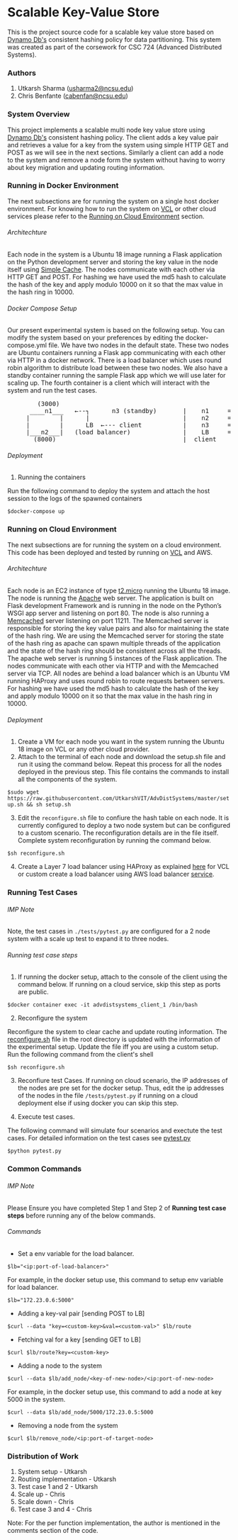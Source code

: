 # Scalable Key-Value Store
This is the project source code for a scalable key value store based on [Dynamo Db's](https://www.allthingsdistributed.com/files/amazon-dynamo-sosp2007.pdf) consistent hashing policy for data partitioning. This system was created as part of the corsework for  CSC 724 (Advanced Distributed Systems). 

### Authors
1. Utkarsh Sharma (usharma2@ncsu.edu)
2. Chris Benfante (cabenfan@ncsu.edu)

### System Overview
This project implements a scalable multi node key value store using [Dynamo Db's](https://www.allthingsdistributed.com/files/amazon-dynamo-sosp2007.pdf) consistent hashing policy. The client adds a key value pair and retrieves a value for a key from the system using simple HTTP GET and POST as we will see in the next sections. Similarly a client can add a node to the system and remove a node form the system without having to worry about key migration and updating routing information.

### Running in Docker Environment
The next subsections are for running the system on a single host docker environment. For knowing how to run the system on [VCL](https://vcl.ncsu.edu/) or other cloud services please refer to the [Running on Cloud Environment](https://github.com/UtkarshVIT/AdvDistSystems#running-on-cloud-environment) section.

###### Architechture
Each node in the system is a Ubuntu 18 image running a Flask application on the Python development server and storing the key value in the node itself using [Simple Cache](https://werkzeug.palletsprojects.com/en/0.16.x/contrib/cache/). The nodes communicate with each other via HTTP GET and POST. For hashing we have used the md5 hash to calculate the hash of the key and apply modulo 10000 on it so that the max value in the hash ring in 10000.

###### Docker Compose Setup
Our present experimental system is based on the following setup. You can modify the system based on your preferences by editing the docker-compose.yml file. We have two nodes in the default state. These two nodes are Ubuntu containers running a Flask app communicating with each other via HTTP in a docker network. There is a load balancer which uses round robin algorithm to distribute load between these two nodes. We also have a standby container running the sample Flask app which we will use later for scaling up. The fourth container is a client which will interact with the system and run the test cases.
<pre>
        (3000)                               
      ____n1___   ←--┐      n3 (standby)       |    n1     = 172.23.0.3
     |        |      |                         |    n2     = 172.23.0.4
     |        |      LB  ←--- client           |    n3     =  172.23.0.5
     |___n2___|   (load balancer)              |    LB     = 172.23.0.6
       (8000)                                  |  client    = 172.23.0.7 
</pre>

###### Deployment
1. Running the containers

Run the following command to deploy the system and attach the host session to the logs of the spawned containers

```$docker-compose up```


### Running on Cloud Environment
The next subsections are for running the system on a cloud environment. This code has been deployed and tested by running on [VCL](https://vcl.ncsu.edu/) and AWS.

###### Architechture
Each node is an EC2 instance of type [t2.micro](https://aws.amazon.com/ec2/instance-types/t2/) running the Ubuntu 18 image. The node is running the [Apache](https://httpd.apache.org/) web server. The application is built on Flask development Framework and is running in the node on the Python’s WSGI app server and listening on port 80. The node is also running a [Memcached](https://memcached.org/) server listening on port 11211. The Memcached server is responsible for storing the key value pairs and also for maintaining the state of the hash ring. We are using the Memcached server for storing the state of the hash ring as apache can spawn multiple threads of the application and the state of the hash ring should be consistent across all the threads. The apache web server is running 5 instances of the Flask application. The nodes communicate with each other via HTTP and with the Memcached server via TCP. All nodes are behind a load balancer which is an Ubuntu VM running HAProxy and uses round robin to route requests between servers. For hashing we have used the md5 hash to calculate the hash of the key and apply modulo 10000 on it so that the max value in the hash ring in 10000.

###### Deployment
1. Create a VM for each node you want in the system running the Ubuntu 18 image on VCL or any other cloud provider.
2. Attach to the terminal of each node and download the setup.sh file and run it using the command below. Repeat this process for all the nodes deployed in the previous step. This file contains the commands to install all the components of the system. 

```$sudo wget https://raw.githubusercontent.com/UtkarshVIT/AdvDistSystems/master/setup.sh && sh setup.sh```

3. Edit the `reconfigure.sh` file to confiure the hash table on each node. It is currently configured to deploy a two node system but can be configured to a custom scenario. The reconfiguration details are in the file itself. Complete system reconfiguration by running the command below.

```$sh reconfigure.sh```

4. Create a Layer 7 load balancer using HAProxy as explained [here](https://upcloud.com/community/tutorials/haproxy-load-balancer-ubuntu/) for VCL or custom create a load balancer using AWS load balancer [service](https://aws.amazon.com/elasticloadbalancing/). 

### Running Test Cases

###### IMP Note
Note, the test cases in `./tests/pytest.py` are configured for a 2 node system with a scale up test to expand it to three nodes. 

###### Running test case steps

1. If running the docker setup, attach to the console of the client using the command below. If running on a cloud service, skip this step as ports are public.

```$docker container exec -it advdistsystems_client_1 /bin/bash``` 
 
2. Reconfigure the system

Reconfigure the system to clear cache and update routing information. The [reconfigure.sh](https://github.com/UtkarshVIT/AdvDistSystems/blob/master/tests/reconfigure.sh) file in the root directory is updated with the information of the experimental setup. Update the file iff you are using a custom setup. Run the following command from the client's shell

```$sh reconfigure.sh```

3. Reconfiure test Cases.
If running on cloud scenario, the IP addresses of the nodes are pre set for the docker setup. Thus, edit the ip addresses of the nodes in the file `/tests/pytest.py` if running on a cloud deployment else if using docker you can skip this step.

4. Execute test cases.

The following command will simulate four scenarios and exectute the test cases. For detailed information on the test cases see [pytest.py](https://github.com/UtkarshVIT/AdvDistSystems/blob/master/tests/pytest.py)

```$python pytest.py```

### Common Commands
###### IMP Note
Please Ensure you have completed Step 1 and Step 2 of **Running test case steps** before running any of the below commands.

###### Commands
* Set a env variable for the load balancer. 

```$lb="<ip:port-of-load-balancer>"```

For example, in the docker setup use, this command to setup env variable for load balancer.

```$lb="172.23.0.6:5000"```

* Adding a key-val pair [sending POST to LB]

```$curl --data "key=<custom-key>&val=<custom-val>" $lb/route```

* Fetching val for a key [sending GET to LB]

```$curl $lb/route?key=<custom-key>```

* Adding a node to the system

```$curl --data $lb/add_node/<key-of-new-node>/<ip:port-of-new-node>```

For example, in the docker setup use, this command to add a node at key 5000 in the system.

```$curl --data $lb/add_node/5000/172.23.0.5:5000```

* Removing a node from the system

```$curl $lb/remove_node/<ip:port-of-target-node>```

### Distribution of Work
1. System setup - Utkarsh
2. Routing implementation - Utkarsh
3. Test case 1 and 2 - Utkarsh
4. Scale up - Chris
5. Scale down - Chris
6. Test case 3 and 4 - Chris

Note: For the per function implementation, the author is mentioned in the comments section of the code. 
